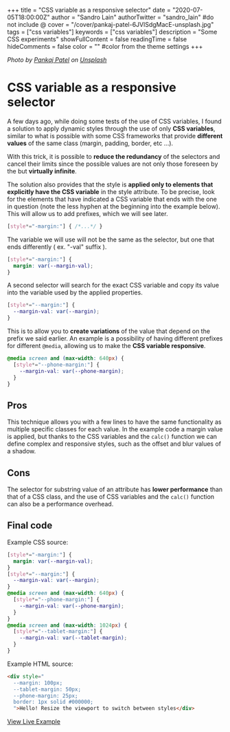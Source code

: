 +++
title = "CSS variable as a responsive selector"
date = "2020-07-05T18:00:00Z"
author = "Sandro Lain"
authorTwitter = "sandro_lain" #do not include @
cover = "/cover/pankaj-patel-6JVlSdgMacE-unsplash.jpg"
tags = ["css variables"]
keywords = ["css variables"]
description = "Some CSS experiments"
showFullContent = false
readingTime = false
hideComments = false
color = "" #color from the theme settings
+++

*Photo by [Pankaj Patel](https://unsplash.com/@pankajpatel?utm_source=unsplash&utm_medium=referral&utm_content=creditCopyText) on [Unsplash](https://unsplash.com/s/photos/css?utm_source=unsplash&utm_medium=referral&utm_content=creditCopyText)*

# CSS variable as a responsive selector

A few days ago, while doing some tests of the use of CSS variables, I found a solution to apply dynamic styles through the use of only **CSS variables**, similar to what is possible with some CSS frameworks that provide **different values** ​​of the same class (margin, padding, border, etc ...).

With this trick, it is possible to **reduce the redundancy** of the selectors and cancel their limits since the possible values ​​are not only those foreseen by the but **virtually infinite**.

The solution also provides that the style is **applied only to elements that explicitly have the CSS variable** in the style attribute.
To be precise, look for the elements that have indicated a CSS variable that ends with the one in question (note the less hyphen at the beginning into the example below).
This will allow us to add prefixes, which we will see later.

```css
[style*="-margin:"] { /*...*/ }
```

The variable we will use will not be the same as the selector, but one that ends differently ( ex. "-val" suffix ).

```css
[style*="-margin:"] {
  margin: var(--margin-val);
}
```

A second selector will search for the exact CSS variable and copy its value into the variable used by the applied properties.

```css
[style*="--margin:"] {
  --margin-val: var(--margin);
}
```

This is to allow you to **create variations** of the value that depend on the prefix we said earlier.
An example is a possibility of having different prefixes for different `@media`, allowing us to make the **CSS variable responsive**.

```css
@media screen and (max-width: 640px) {
  [style*="--phone-margin:"] {
    --margin-val: var(--phone-margin);
  }
}
```


## Pros
This technique allows you with a few lines to have the same functionality as multiple specific classes for each value.
In the example code a margin value is applied, but thanks to the CSS variables and the `calc()` function we can define complex and responsive styles, such as the offset and blur values ​​of a shadow.

## Cons
The selector for substring value of an attribute has **lower performance** than that of a CSS class, and the use of CSS variables and the `calc()` function can also be a performance overhead.

## Final code

Example CSS source:
```css
[style*="-margin:"] {
  margin: var(--margin-val);
}
[style*="--margin:"] {
  --margin-val: var(--margin);
}
@media screen and (max-width: 640px) {
  [style*="--phone-margin:"] {
    --margin-val: var(--phone-margin);
  }
}
@media screen and (max-width: 1024px) {
  [style*="--tablet-margin:"] {
    --margin-val: var(--tablet-margin);
  }
}
```

Example HTML source:
```html
<div style="
  --margin: 100px;
  --tablet-margin: 50px;
  --phone-margin: 25px;
  border: 1px solid #000000;
  ">Hello! Resize the viewport to switch between styles</div>
```

[View Live Example](/001-example.html)
